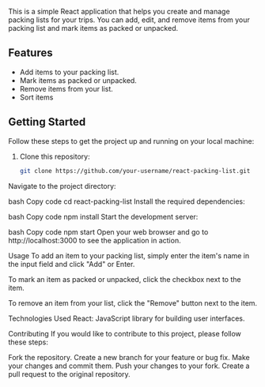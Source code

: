 This is a simple React application that helps you create and manage packing lists for your trips. You can add, edit, and remove items from your packing list and mark items as packed or unpacked.


## Features

- Add items to your packing list.
- Mark items as packed or unpacked.
- Remove items from your list.
- Sort items

## Getting Started

Follow these steps to get the project up and running on your local machine:

1. Clone this repository:

   ```bash
   git clone https://github.com/your-username/react-packing-list.git
Navigate to the project directory:

bash
Copy code
cd react-packing-list
Install the required dependencies:

bash
Copy code
npm install
Start the development server:

bash
Copy code
npm start
Open your web browser and go to http://localhost:3000 to see the application in action.

Usage
To add an item to your packing list, simply enter the item's name in the input field and click "Add" or Enter.

To mark an item as packed or unpacked, click the checkbox next to the item.

To remove an item from your list, click the "Remove" button next to the item.

Technologies Used
React: JavaScript library for building user interfaces.

Contributing
If you would like to contribute to this project, please follow these steps:

Fork the repository.
Create a new branch for your feature or bug fix.
Make your changes and commit them.
Push your changes to your fork.
Create a pull request to the original repository.

